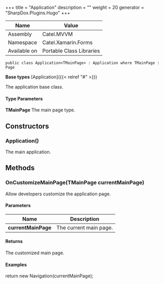 

+++
title = "Application" 
description = ""
weight = 20
generator = "SharpDox.Plugins.Hugo"
+++

Name|Value
---|---
Assembly|Catel.MVVM
Namespace|Catel.Xamarin.Forms
Available on|Portable Class Libraries

```
public class Application<TMainPage> : Application where TMainPage : Page 
```

**Base types**
[Application]({{< relref "#" >}})

The application base class.

#### Type Parameters

**TMainPage**
The main page type.

## Constructors

### Application()

The main application.

## Methods

### OnCustomizeMainPage(TMainPage currentMainPage)

Allow developers customize the application page.

#### Parameters

Name|Description
---|---
**currentMainPage**|The current main page.

#### Returns

The customized main page.

#### Examples

return new Navigation(currentMainPage);

